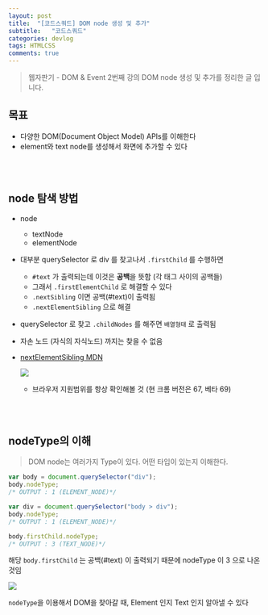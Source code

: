 ```yaml
---
layout: post
title:  "[코드스쿼드] DOM node 생성 및 추가"
subtitle:   "코드스쿼드"
categories: devlog
tags: HTMLCSS
comments: true
---
```


> 웹자판기 - DOM & Event 2번째 강의 DOM node 생성 및 추가를 정리한 글 입니다.

## 목표

- 다양한 DOM(Document Object Model) APIs를 이해한다
- element와 text node를 생성해서 화면에 추가할 수 있다

<br />

<br />

## node 탐색 방법

- node

  - textNode
  - elementNode

- 대부분 querySelector 로 div 를 찾고나서 `.firstChild` 를 수행하면

  -  `#text` 가 출력되는데 이것은 **공백**을 뜻함 (각 태그 사이의 공백들)
  - 그래서 `.firstElementChild` 로 해결할 수 있다
  - `.nextSibling` 이면 공백(#text)이 출력됨
  - `.nextElementSibling` 으로 해결

- querySelector 로 찾고 `.childNodes` 를 해주면 `배열형태` 로 출력됨

- 자손 노드 (자식의 자식노드) 까지는 찾을 수 없음

- [nextElementSibling MDN](https://developer.mozilla.org/en-US/docs/Web/API/NonDocumentTypeChildNode/nextElementSibling)

  ![](https://i.imgur.com/vnUY6eY.png)

  - 브라우저 지원범위를 항상 확인해볼 것 (현 크롬 버전은 67, 베타 69)

<br/>

<br/>

## nodeType의 이해

> DOM node는 여러가지 Type이 있다. 어떤 타입이 있는지 이해한다.

```javascript
var body = document.querySelector("div");
body.nodeType;
/* OUTPUT : 1 (ELEMENT_NODE)*/
```

```javascript
var div = document.querySelector("body > div");
body.nodeType;
/* OUTPUT : 1 (ELEMENT_NODE)*/
```

```javascript
body.firstChild.nodeType;
/* OUTPUT : 3 (TEXT_NODE)*/
```

해당 `body.firstChild` 는 공백(#text) 이 출력되기 때문에 nodeType 이 3 으로 나온것임

![](https://i.imgur.com/Agl6h4D.png)

`nodeType`을 이용해서 DOM을 찾아갈 때, Element 인지 Text 인지 알아낼 수 있다

































